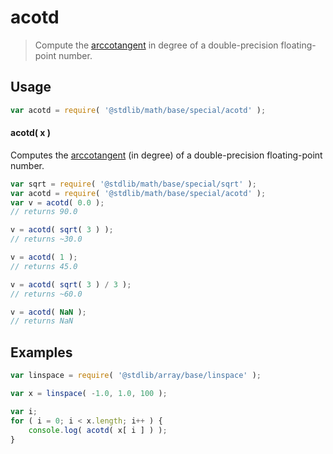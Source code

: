 <!--

@license Apache-2.0

Copyright (c) 2024 The Stdlib Authors.

Licensed under the Apache License, Version 2.0 (the "License");
you may not use this file except in compliance with the License.
You may obtain a copy of the License at

   http://www.apache.org/licenses/LICENSE-2.0

Unless required by applicable law or agreed to in writing, software
distributed under the License is distributed on an "AS IS" BASIS,
WITHOUT WARRANTIES OR CONDITIONS OF ANY KIND, either express or implied.
See the License for the specific language governing permissions and
limitations under the License.

-->

# acotd

> Compute the [arccotangent][arccotangent] in degree of a double-precision floating-point number.

<section class="usage">

## Usage

```javascript
var acotd = require( '@stdlib/math/base/special/acotd' );
```

#### acotd( x )

Computes the [arccotangent][arccotangent] (in degree) of a double-precision floating-point number.

```javascript
var sqrt = require( '@stdlib/math/base/special/sqrt' );
var acotd = require( '@stdlib/math/base/special/acotd' );
var v = acotd( 0.0 );
// returns 90.0

v = acotd( sqrt( 3 ) );
// returns ~30.0

v = acotd( 1 );
// returns 45.0

v = acotd( sqrt( 3 ) / 3 );
// returns ~60.0

v = acotd( NaN );
// returns NaN
```

</section>

<!-- /.usage -->

<section class="examples">

## Examples

<!-- eslint no-undef: "error" -->

```javascript
var linspace = require( '@stdlib/array/base/linspace' );

var x = linspace( -1.0, 1.0, 100 );

var i;
for ( i = 0; i < x.length; i++ ) {
    console.log( acotd( x[ i ] ) );
}
```

</section>

<!-- /.examples -->

<!-- Section for related `stdlib` packages. Do not manually edit this section, as it is automatically populated. -->

<section class="related">

</section>

<!-- /.related -->

<!-- Section for all links. Make sure to keep an empty line after the `section` element and another before the `/section` close. -->

<section class="links">

[arccotangent]: https://en.wikipedia.org/wiki/Inverse_trigonometric_functions

<!-- <related-links> -->

<!-- </related-links> -->

</section>

<!-- /.links -->
